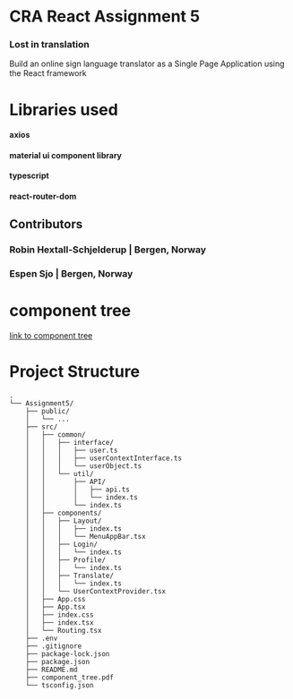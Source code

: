 # CRA React Assignment 5
### Lost in translation
Build an online sign language translator as a Single Page Application using the React framework

# Libraries used
#### axios
#### material ui component library
#### typescript
#### react-router-dom

## Contributors
### Robin Hextall-Schjelderup | Bergen, Norway
### Espen Sjo | Bergen, Norway

# component tree 
[link to component tree](https://gitlab.com/esp0x1/assignment5/-/blob/main/docs/component_tree.pdf)

# Project Structure
```
.
└── Assignment5/
    ├── public/
    │   └── ...
    ├── src/
    │   ├── common/
    │   │   ├── interface/
    │   │   │   ├── user.ts
    │   │   │   ├── userContextInterface.ts
    │   │   │   └── userObject.ts
    │   │   └── util/
    │   │       ├── API/
    │   │       │   ├── api.ts
    │   │       │   └── index.ts
    │   │       └── index.ts
    │   ├── components/
    │   │   ├── Layout/
    │   │   │   ├── index.ts
    │   │   │   └── MenuAppBar.tsx
    │   │   ├── Login/
    │   │   │   └── index.ts
    │   │   ├── Profile/
    │   │   │   └── index.ts
    │   │   ├── Translate/
    │   │   │   └── index.ts
    │   │   └── UserContextProvider.tsx
    │   ├── App.css
    │   ├── App.tsx
    │   ├── index.css
    │   ├── index.tsx
    │   └── Routing.tsx
    ├── .env
    ├── .gitignore
    ├── package-lock.json
    ├── package.json
    ├── README.md
    ├── component_tree.pdf
    └── tsconfig.json
```